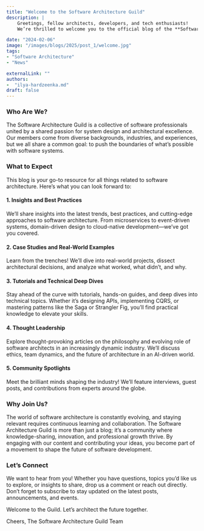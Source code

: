 ```yaml
---
title: "Welcome to the Software Architecture Guild"
description: |
    Greetings, fellow architects, developers, and tech enthusiasts!
    We’re thrilled to welcome you to the official blog of the **Software Architecture Guild**. Whether you’re a seasoned architect, an aspiring tech lead, or someone curious about the art and science of software design, this is the space for you. Our mission is to foster a vibrant community of professionals dedicated to building resilient, scalable, and elegant software systems.

date: "2024-02-06"
image: "/images/blogs/2025/post_1/welcome.jpg"                  
tags:                       
- "Software Architecture"
- "News"

externalLink: ""            
authors:
-  "ilya-hardzeenka.md"                       
draft: false
---
```


### Who Are We?

The Software Architecture Guild is a collective of software professionals united by a shared passion for system design and architectural excellence. Our members come from diverse backgrounds, industries, and experiences, but we all share a common goal: to push the boundaries of what’s possible with software systems.

### What to Expect

This blog is your go-to resource for all things related to software architecture. Here’s what you can look forward to:

#### 1. **Insights and Best Practices**

We’ll share insights into the latest trends, best practices, and cutting-edge approaches to software architecture. From microservices to event-driven systems, domain-driven design to cloud-native development—we’ve got you covered.

#### 2. **Case Studies and Real-World Examples**

Learn from the trenches! We’ll dive into real-world projects, dissect architectural decisions, and analyze what worked, what didn’t, and why.

#### 3. **Tutorials and Technical Deep Dives**

Stay ahead of the curve with tutorials, hands-on guides, and deep dives into technical topics. Whether it’s designing APIs, implementing CQRS, or mastering patterns like the Saga or Strangler Fig, you’ll find practical knowledge to elevate your skills.

#### 4. **Thought Leadership**

Explore thought-provoking articles on the philosophy and evolving role of software architects in an increasingly dynamic industry. We’ll discuss ethics, team dynamics, and the future of architecture in an AI-driven world.

#### 5. **Community Spotlights**

Meet the brilliant minds shaping the industry! We’ll feature interviews, guest posts, and contributions from experts around the globe.

### Why Join Us?

The world of software architecture is constantly evolving, and staying relevant requires continuous learning and collaboration. The Software Architecture Guild is more than just a blog; it’s a community where knowledge-sharing, innovation, and professional growth thrive. By engaging with our content and contributing your ideas, you become part of a movement to shape the future of software development.

### Let’s Connect

We want to hear from you! Whether you have questions, topics you’d like us to explore, or insights to share, drop us a comment or reach out directly. Don’t forget to subscribe to stay updated on the latest posts, announcements, and events.

Welcome to the Guild. Let’s architect the future together.

Cheers,
The Software Architecture Guild Team

